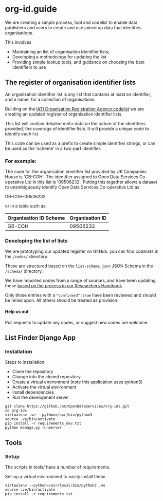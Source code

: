 # org-id.guide

We are creating a simple process, tool and codelist to enable data publishers and users to create and use joined up data that identifies organisations.

This involves

* Maintaining an list of organisation identifier lists;
* Developing a methodology for updating the list
* Providing simple lookup tools, and guidance on choosing the best identifiers to use

## The register of organisation identifier lists

An organisation identifier list is any list that contains at least an identifier, and a name, for a collection of organisations.

Building on the [IATI Organisation Registration Agency codelist](http://iatistandard.org/202/codelists/OrganisationRegistrationAgency/) we are creating an updated register of organisation identifier lists.

This list will contain detailed meta-data on the nature of the identifiers provided, the coverage of identifier lists. It will provide a unique code to identify each list.

This code can be used as a prefix to create simple identifier strings, or can be used as the 'scheme' in a two-part identifier.

### For example:

The code for the organisation identifier list provided by UK Companies House is 'GB-COH'. The identifier assigned to Open Data Services Co-operative Ltd in this list is '09506232'. Putting this together allows a dataset to unambiguously identify Open Data Services Co-operative Ltd as:

GB-COH-09506232

or in a table such as:

| Organisation ID Scheme | Organisation ID |
|------------------------|-----------------|
| GB-COH                 | 09506232        |

### Developing the list of lists

We are prototyping our updated register on GitHub: you can find codelists in the ```/codes/``` directory.

These are structured based on the ```list-schema.json``` JSON Schema in the ```/schema/``` directory.

We have imported codes from a range of sources, and have been updating these [based on the process in our Researchers Handbook](https://docs.google.com/document/d/1lkLjHxXaH9GuAR_g-pv9Qru28f1EeOMZtwXduVboMa4/edit#).

Only those entries with a ```"confirmed":true``` have been reviewed and should be relied upon. All others should be treated as provision.

#### Help us out

Pull requests to update any codes, or suggest new codes are welcome.


## List Finder Django App

### Installation
Steps to installation:

* Clone the repository
* Change into the cloned repository
* Create a virtual environment (note this application uses python3)
* Activate the virtual environment
* Install dependencies
* Run the development server

```
git clone https://github.com/OpenDataServices/org-ids.git
cd org-ids
virtualenv .ve --python=/usr/bin/python3
source .ve/bin/activate
pip install -r requirements_dev.txt
python manage.py runserver
```


## Tools

### Setup

The scripts in tools/ have a number of requirements.

Set-up a virtual environment to easily install these.

```
virtualenv --python=/usr/local/bin/python3 .ve
source .ve/bin/activate
pip install -r requirements.txt
```
